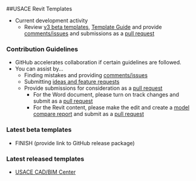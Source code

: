 ##USACE Revit Templates

* Current development activity
   * Review [v3 beta templates](https://github.com/USACE/BIM-Revit-Templates/blob/master/USACE_Revit2016_Template_BASE_v3.0.rte), [Template Guide](https://github.com/USACE/BIM-Revit-Templates/blob/master/USACE_Revit2016_Template_Master-Guide_v3.0-BETA.docx) and provide [comments/issues](https://github.com/USACE/BIM-Revit-Templates/issues) and submissions as a [pull request](https://github.com/USACE/BIM-Revit-Templates/pulls)

### Contribution Guidelines
* GitHub accelerates collaboration if certain guidelines are followed.
* You can assist by...
   * Finding mistakes and providing [comments/issues](https://github.com/USACE/BIM-Revit-Templates/issues)
   * Submitting [ideas and feature requests](https://github.com/USACE/BIM-Revit-Templates/issues)
   * Provide submissions for consideration as a [pull request](https://github.com/USACE/BIM-Revit/pulls)
      * For the Word document, please turn on track changes and submit as a [pull request](https://github.com/USACE/BIM-Revit/pulls)
      * For the Revit content, please make the edit and create a [model compare report](https://apps.autodesk.com/RVT/en/Detail/Index?id=2644504617455403576&appLang=en&os=Win64) and submit as a [pull request](https://github.com/USACE/BIM-Revit-Templates/pulls)

### Latest beta templates
* FINISH (provide link to GitHub release package)

### Latest released templates
* [USACE CAD/BIM Center](https://cadbimcenter.erdc.dren.mil/default.aspx?p=a&t=1&i=12)
